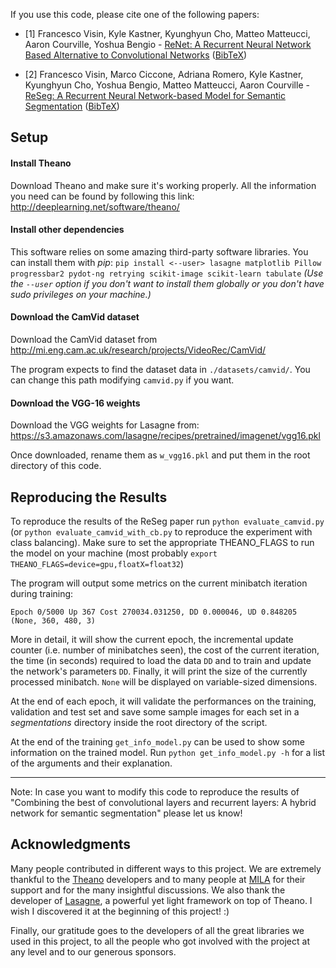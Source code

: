 If you use this code, please cite one of the following papers:

* \[1\] Francesco Visin, Kyle Kastner, Kyunghyun Cho, Matteo Matteucci, Aaron
        Courville, Yoshua Bengio - [ReNet: A Recurrent Neural Network Based
        Alternative to Convolutional Networks](
        https://arxiv.org/pdf/1505.00393.pdf) ([BibTeX](
        https://scholar.google.it/scholar.bib?q=info:ZUE20uoSIzcJ:scholar.google.com/&output=citation&scisig=AAGBfm0AAAAAV0XzMYPJjoJeUCn69TuCoJkSaHSAOnCj&scisf=4&hl=en))

* \[2\] Francesco Visin, Marco Ciccone, Adriana Romero, Kyle Kastner, Kyunghyun 
        Cho, Yoshua Bengio, Matteo Matteucci, Aaron Courville - [ReSeg: A Recurrent 
        Neural Network-based Model for Semantic Segmentation](
        http://arxiv.org/pdf/1511.07053) ([BibTeX](
        https://scholar.google.it/scholar.bib?q=info:1kIed-WEcCkJ:scholar.google.com/&output=citation&scisig=AAGBfm0AAAAAV2mreEv3vs3R8Dyi21vpIcjVoF-V_dhx&scisf=4&hl=en))


Setup
-----

#### Install Theano

Download Theano and make sure it's working properly.  All the
information you need can be found by following this link:
http://deeplearning.net/software/theano/


#### Install other dependencies

This software relies on some amazing third-party software libraries. 
You can install them with *pip*:
`pip install <--user> lasagne matplotlib Pillow progressbar2 pydot-ng retrying
scikit-image scikit-learn tabulate`
*(Use the `--user` option if you don't want to install them globally or you
don't have sudo privileges on your machine.)*


#### Download the CamVid dataset

Download the CamVid dataset from 
http://mi.eng.cam.ac.uk/research/projects/VideoRec/CamVid/

The program expects to find the dataset data in `./datasets/camvid/`. You can
change this path modifying `camvid.py` if you want.


#### Download the VGG-16 weights
Download the VGG weights for Lasagne from:
https://s3.amazonaws.com/lasagne/recipes/pretrained/imagenet/vgg16.pkl

Once downloaded, rename them as `w_vgg16.pkl` and put them in the root
directory of this code.


Reproducing the Results
-----------------------

To reproduce the results of the ReSeg paper run `python evaluate_camvid.py` (or
`python evaluate_camvid_with_cb.py` to reproduce the experiment with class
balancing).  Make sure to set the appropriate THEANO_FLAGS to run the model on
your machine (most probably `export THEANO_FLAGS=device=gpu,floatX=float32`)

The program will output some metrics on the current minibatch iteration during
training:

    Epoch 0/5000 Up 367 Cost 270034.031250, DD 0.000046, UD 0.848205 
    (None, 360, 480, 3)

More in detail, it will show the current epoch, the incremental update counter
(i.e. number of minibatches seen), the cost of the current iteration, the time
(in seconds) required to load the data `DD` and to train and update the
network's parameters `DD`. Finally, it will print the size of the currently
processed minibatch. `None` will be displayed on variable-sized dimensions.

At the end of each epoch, it will validate the performances on the training,
validation and test set and save some sample images for each set in a
*segmentations* directory inside the root directory of the script.

At the end of the training `get_info_model.py` can be used to show some
information on the trained model. Run `python get_info_model.py -h` for a 
list of the arguments and their explanation.

****
Note: In case you want to modify this code to reproduce the results of 
"Combining the best of convolutional layers and recurrent layers: A hybrid
network for semantic segmentation" please let us know!


Acknowledgments
---------------

Many people contributed in different ways to this project. We are extremely
thankful to the [Theano](http://deeplearning.net/software/theano/) developers
and to many people at [MILA](http://mila.umontreal.ca/) for their support and
for the many insightful discussions. We also thank the developer of
[Lasagne](http://lasagne.readthedocs.io/), a powerful yet light framework on top of
Theano. I wish I discovered it at the beginning of this project! :)

Finally, our gratitude goes to the developers of all the great libraries we
used in this project, to all the people who got involved with the project at
any level and to our generous sponsors.
